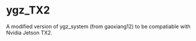 # ygz_TX2
A modified version of ygz_system (from gaoxiang12) to be compatiable with Nvidia Jetson TX2.
